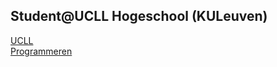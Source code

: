 ## Student@UCLL Hogeschool (KULeuven)
[UCLL](https://www.ucll.be/nl)  
[Programmeren](https://www.ucll.be/nl/graduaat/programmeren/afstandsonderwijs)